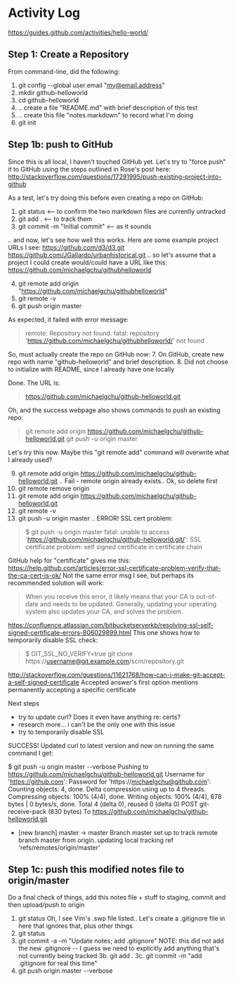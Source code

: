 Activity Log
============
https://guides.github.com/activities/hello-world/

Step 1: Create a Repository
---------------------------
From command-line, did the following:
1. git config --global user.email "my@email.address"
2. mkdir github-helloworld
3. cd github-helloworld
4. .. create a file "README.md" with brief description of this test
5. .. create this file "notes.markdown" to record what I'm doing
6. git init

Step 1b: push to GitHub
-----------------------
Since this is all local, I haven't touched GitHub yet.  Let's try to "force push" it to GitHub using the steps outlined in Rose's post here:
http://stackoverflow.com/questions/17291995/push-existing-project-into-github

As a test, let's try doing this before even creating a repo on GitHub:
1. git status	<-- to confirm the two markdown files are currently untracked
2. git add .	<-- to track them
3. git commit -m "Initial commit"	<-- as it sounds

.. and now, let's see how well this works.  Here are some example project URLs I see:
	https://github.com/d3/d3.git
	https://github.com/JGallardo/urbanhistorical.git
.. so let's assume that a project I could create would/could have a URL like this:
	https://github.com/michaelgchu/githubhelloworld

4. git remote add origin "https://github.com/michaelgchu/githubhelloworld"
5. git remote -v
6. git push origin master

As expected, it failed with error message:
> remote: Repository not found.
> fatal: repository 'https://github.com/michaelgchu/githubhelloworld/' not found

So, must actually create the repo on GitHub now:
7. On GitHub, create new repo with name "github-helloworld" and brief description.
8. Did not choose to initialize with README, since I already have one locally

Done.  The URL is:
> https://github.com/michaelgchu/github-helloworld.git

Oh, and the success webpage also shows commands to push an existing repo:
> git remote add origin https://github.com/michaelgchu/github-helloworld.git
> git push -u origin master

Let's try this now.  Maybe this "git remote add" command will overwrite what I already used?

9. git remote add origin https://github.com/michaelgchu/github-helloworld.git
.. Fail - remote origin already exists.. Ok, so delete first
10. git remote remove origin
11. git remote add origin https://github.com/michaelgchu/github-helloworld.git
12. git remote -v
13. git push -u origin master
.. ERROR!  SSL cert problem:
> $ git push -u origin master
> fatal: unable to access 'https://github.com/michaelgchu/github-helloworld.git/': SSL certificate problem: self signed certificate in certificate chain

GitHub help for "certificate" gives me this:
https://help.github.com/articles/error-ssl-certificate-problem-verify-that-the-ca-cert-is-ok/
Not the same error msg I see, but perhaps its recommended solution will work:
> When you receive this error, it likely means that your CA is out-of-date and needs to be updated. Generally, updating your operating system also updates your CA, and solves the problem.

https://confluence.atlassian.com/bitbucketserverkb/resolving-ssl-self-signed-certificate-errors-806029899.html
This one shows how to temporarily disable SSL check:
> $ GIT_SSL_NO_VERIFY=true git clone https://username@git.example.com/scm/repository.git

http://stackoverflow.com/questions/11621768/how-can-i-make-git-accept-a-self-signed-certificate
Accepted answer's first option mentions permanently accepting a specific certificate

Next steps
* try to update curl?  Does it even have anything re: certs?
* research more... i can't be the only one with this issue
* try to temporarily disable SSL

SUCCESS!  Updated curl to latest version and now on running the same command I get:

$ git push -u origin master --verbose
Pushing to https://github.com/michaelgchu/github-helloworld.git
Username for 'https://github.com':
Password for 'https://michaelgchu@github.com':
Counting objects: 4, done.
Delta compression using up to 4 threads.
Compressing objects: 100% (4/4), done.
Writing objects: 100% (4/4), 678 bytes | 0 bytes/s, done.
Total 4 (delta 0), reused 0 (delta 0)
POST git-receive-pack (830 bytes)
To https://github.com/michaelgchu/github-helloworld.git
 * [new branch]      master -> master
Branch master set up to track remote branch master from origin.
updating local tracking ref 'refs/remotes/origin/master'


Step 1c: push this modified notes file to origin/master
-------------------------------------------------------

Do a final check of things, add this notes file + stuff to staging, commit and then upload/push to origin

1. git status
Oh, I see Vim's .swp file listed.. Let's create a .gitignore file in here that ignores that, plus other things
2. git status
3. git commit -a -m "Update notes; add .gitignore"
	NOTE: this did not add the new  .gitignore  -- I guess we need to explicitly add anything that's not currently being tracked
3b. git add .
3c. git commit -m "add .gitignore for real this time"
4. git push origin master --verbose

